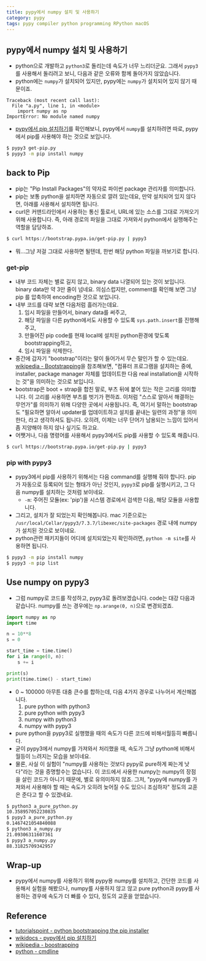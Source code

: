```yaml
---
title: pypy에서 numpy 설치 및 사용하기
category: pypy
tags: pypy compiler python programming RPython macOS
---
```


## pypy에서 numpy 설치 및 사용하기

- python으로 개발하고 `python3`로 돌리는데 속도가 너무 느리더군요. 그래서 `pypy3`를 사용해서 돌리려고 보니, 다음과 같은 오류와 함께 돌아가지 않았습니다.
- python에는 `numpy`가 설치되어 있지만, pypy에는 `numpy`가 설치되어 있지 않기 때문이죠.

```plaintext
Traceback (most recent call last):
  File "a.py", line 1, in <module>
    import numpy as np
ImportError: No module named numpy
```

- [pypy에서 pip 설치하기](https://wikidocs.net/13979)를 확인해보니, pypy에서 `numpy`를 설치하려면 따로, pypy에서 pip를 사용해야 하는 것으로 보입니다.

```sh
$ pypy3 get-pip.py
$ pypy3 -m pip install numpy
```

## back to Pip

- pip는 "Pip Install Packages"의 약자로 파이썬 package 관리자를 의미합니다. 
- pip는 보통 python을 설치하면 자동으로 깔려 있는데요, 만약 설치되어 있지 않다면, 아래를 사용해서 설치하면 됩니다. 
- curl은 커맨드라인에서 사용하는 통신 툴로서, URL에 있는 소스를 그대로 가져오기 위해 사용합니다. 즉, 아래 경로의 파일을 그대로 가져와서 python에서 실행해주는 역할을 담당하죠.

```bash
$ curl https://bootstrap.pypa.io/get-pip.py | pypy3
```

- 뭐...그냥 저걸 그대로 사용하면 될텐데, 한번 해당 python 파일을 까보기로 합니다.

### get-pip

- 내부 코드 자체는 별로 길지 않고, binary data 나열되어 있는 것이 보입니다. binary data만 약 3만 줄이 넘네요. 의심스럽지만, comment를 확인해 보면 그냥 pip 를 압축하여 encoding한 것으로 보입니다.
- 내부 코드를 대략 보면 다음처럼 흘러가는데요.
  1. 임시 파일을 만들어서, binary data를 써주고, 
  2. 해당 파일을 다른 python에서도 사용할 수 있도록 `sys.path.insert`를 진행해 주고,
  3. 만들어진 pip code를 현재 local에 설치된 python환경에 맞도록 bootstrapping하고,
  4. 임시 파일을 삭제한다.
- 중간에 갑자기 "bootstrap"이라는 말이 들어가서 무슨 말인가 할 수 있는데요. [wikipedia - Bootstrapping](https://en.wikipedia.org/wiki/Bootstrapping)을 참조해보면, "컴퓨터 프로그램을 설치하는 중에, installer, package manager 자체를 업데이트한 다음 real installation을 시작하는 것"을 의미하는 것으로 보입니다.
- bootstrap은 boot + strap을 합친 말로, 부츠 뒤에 붙어 있는 작은 고리를 의미합니다. 이 고리를 사용하면 부츠를 벗기가 편하죠. 이처럼 "스스로 알아서 해결하는 무언가"를 의미하기 위해 다양한 곳에서 사용됩니다. 즉, 여기서 말하는 bootstrap도 "필요하면 알아서 updater를 업데이트하고 설치를 끝내는 일련의 과정"을 의미한다, 라고 생각하셔도 됩니다. 오히려, 이제는 너무 단어가 남용되는 느낌이 있어서 좀 지양해야 하지 않나 싶기도 하고요.
- 어쨋거나, 다음 명령어를 사용해서 pypy3에서도 pip를 사용할 수 있도록 해줍니다.

```bash
$ curl https://bootstrap.pypa.io/get-pip.py | pypy3
```

### pip with pypy3

- pypy3에서 pip를 사용하기 위해서는 다음 command를 실행해 줘야 합니다. pip가 자동으로 등록되어 있는 형태가 아닌 것인지, `pypy3`로 pip를 실행시키고, 그 다음 numpy를 설치하는 것처럼 보이네요.
  - `-m`: 주어진 모듈(ex: 'pip')을 시스템 경로에서 검색한 다음, 해당 모듈을 사용합니다.
- 그리고, 설치가 잘 되었는지 확인해봅니다. mac 기준으로는 `/usr/local/Cellar/pypy3/7.3.7/libexec/site-packages` 경로 내에 numpy가 설치된 것으로 보이네요.
- python관련 패키지들이 어디에 설치되었는지 확인하려면, `python -m site`를 사용하면 됩니다.

```sh
$ pypy3 -m pip install numpy
$ pypy3 -m pip list
```


## Use numpy on pypy3

- 그럼 numpy로 코드를 작성하고, pypy3로 돌려보겠습니다. code는 대강 다음과 같습니다. numpy를 쓰는 경우에는 `np.arange(0, n)`으로 변경되겠죠.

```python
import numpy as np
import time

n = 10**8
s = 0

start_time = time.time()
for i in range(0, n):
    s += i

print(s)
print(time.time() - start_time)

```
- 0 ~ 100000 아무튼 대충 큰수를 합하는데, 다음 4가지 경우로 나누어서 계산해봅니다.
  1. pure python with python3
  2. pure python with pypy3
  3. numpy with python3
  4. numpy with pypy3
- pure python을 pypy3로 실행했을 때의 속도가 다른 코드에 비해서월등히 빠릅니다.
- 굳이 pypy3에서 numpy를 가져와서 처리했을 때, 속도가 그냥 python에 비해서 월등이 느려지는 모습을 보이네요. 
- 물론, 사실 이 실험이 "numpy를 사용하는 것보다 pypy로 pure하게 짜는게 낫다"라는 것을 증명할수는 없습니다. 이 코드에서 사용한 numpy는 numpy의 장점을 살린 코드가 아니기 때문에, 별로 유의미하지 않죠. 그저, "pypy에 numpy를 가져와서 사용해야 할 때는 속도가 오히려 늦어질 수도 있으니 조심하자" 정도의 교훈은 준다고 할 수 있겠네요.

```sh
$ python3 a_pure_python.py                                                                                       
10.358957052230835
$ pypy3 a_pure_python.py                                                                                        
0.1467421054840088
$ python3 a_numpy.py                                                                                           
21.09306311607361
$ pypy3 a_numpy.py                                                                                            
88.31825709342957
```

## Wrap-up

- pypy에서 numpy를 사용하기 위해 pypy용 numpy를 설치하고, 간단한 코드를 사용해서 실험을 해봤으나, numpy를 사용하지 않고 않고 pure python과 pypy를 사용하는 경우에 속도가 더 빠를 수 있다, 정도의 교훈을 얻었습니다. 

## Reference

- [tutorialspoint - python bootstrapping the pip installer](https://www.tutorialspoint.com/python-bootstrapping-the-pip-installer)
- [wikidocs - pypy에서 pip 설치하기](https://wikidocs.net/13979)
- [wikipedia - boostrapping](https://en.wikipedia.org/wiki/Bootstrapping#Software_loading_and_execution)
- [python - cmdline](https://docs.python.org/ko/3/using/cmdline.html)
